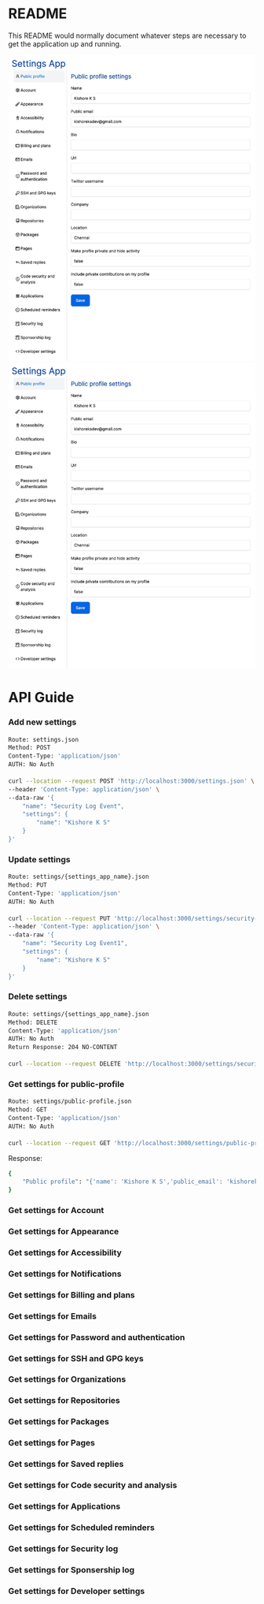 # README

This README would normally document whatever steps are necessary to get the
application up and running.

![Public profile settings](doc/assets/settings_app1.jpg)
![Public profile settings](doc/assets/settings_app1.jpg)


# API Guide

### Add new settings 
```bash
Route: settings.json
Method: POST
Content-Type: 'application/json'
AUTH: No Auth

curl --location --request POST 'http://localhost:3000/settings.json' \
--header 'Content-Type: application/json' \
--data-raw '{
    "name": "Security Log Event",
    "settings": {
        "name": "Kishore K S"
    }
}'
```

### Update settings
```bash
Route: settings/{settings_app_name}.json
Method: PUT
Content-Type: 'application/json'
AUTH: No Auth

curl --location --request PUT 'http://localhost:3000/settings/security-log-event.json' \
--header 'Content-Type: application/json' \
--data-raw '{
    "name": "Security Log Event1",
    "settings": {
        "name": "Kishore K S"
    }
}'
```

### Delete settings

```bash
Route: settings/{settings_app_name}.json
Method: DELETE
Content-Type: 'application/json'
AUTH: No Auth
Return Response: 204 NO-CONTENT

curl --location --request DELETE 'http://localhost:3000/settings/security-log-event.json' 
```

### Get settings for public-profile

```bash
Route: settings/public-profile.json
Method: GET
Content-Type: 'application/json'
AUTH: No Auth

curl --location --request GET 'http://localhost:3000/settings/public-profile.json'
```

Response:
```bash
{
    "Public profile": "{'name': 'Kishore K S','public_email': 'kishoreksdev@gmail.com','bio': '','url': '','twitter_username': '','company': '','location': 'Chennai','make_profile_private_and_hide_activity': 'false','include_private_contributions_on_my_profile': 'false'}"
}
```


### Get settings for Account


### Get settings for Appearance


### Get settings for Accessibility

### Get settings for Notifications

### Get settings for Billing and plans

### Get settings for Emails

### Get settings for Password and authentication

### Get settings for SSH and GPG keys

### Get settings for Organizations

### Get settings for Repositories

### Get settings for Packages

### Get settings for Pages

### Get settings for Saved replies

### Get settings for Code security and analysis

### Get settings for Applications

### Get settings for Scheduled reminders

### Get settings for Security log

### Get settings for Sponsership log

### Get settings for Developer settings
